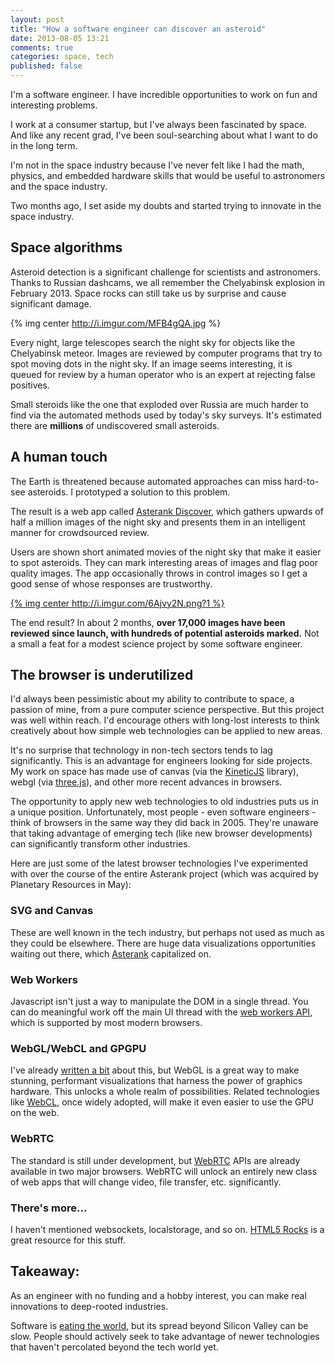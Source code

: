 ```yaml
---
layout: post
title: "How a software engineer can discover an asteroid"
date: 2013-08-05 13:21
comments: true
categories: space, tech
published: false
---
```


I'm a software engineer.  I have incredible opportunities to work on fun and interesting problems.

I work at a consumer startup, but I've always been fascinated by space.  And like any recent grad, I've been soul-searching about what I want to do in the long term.

I'm not in the space industry because I've never felt like I had the math, physics, and embedded hardware skills that would be useful to astronomers and the space industry.

Two months ago, I set aside my doubts and started trying to innovate in the space industry.

## Space algorithms

Asteroid detection is a significant challenge for scientists and astronomers.  Thanks to Russian dashcams, we all remember the Chelyabinsk explosion in February 2013.  Space rocks can still take us by surprise and cause significant damage.

{% img center http://i.imgur.com/MFB4gQA.jpg  %}

Every night, large telescopes search the night sky for objects like the Chelyabinsk meteor.  Images are reviewed by computer programs that try to spot moving dots in the night sky.  If an image seems interesting, it is queued for review by a human operator who is an expert at rejecting false positives.

Small steroids like the one that exploded over Russia are much harder to find via the automated methods used by today's sky surveys.  It's estimated there are **millions** of undiscovered small asteroids.

<!-- more -->

## A human touch

The Earth is threatened because automated approaches can miss hard-to-see asteroids. I prototyped a solution to this problem.

The result is a web app called [Asterank Discover](http://asterank.com/discover), which gathers upwards of half a million images of the night sky and presents them in an intelligent manner for crowdsourced review.

Users are shown short animated movies of the night sky that make it easier to spot asteroids.  They can mark interesting areas of images and flag poor quality images.  The app occasionally throws in control images so I get a good sense of whose responses are trustworthy.

[{% img center http://i.imgur.com/6Ajvy2N.png?1 %}](http://asterank.com/discover)

The end result?  In about 2 months, **over 17,000 images have been reviewed since launch, with hundreds of potential asteroids marked.**  Not a small a feat for a modest science project by some software engineer.

## The browser is underutilized

I'd always been pessimistic about my ability to contribute to space, a passion of mine, from a pure computer science perspective.  But this project was well within reach.  I'd encourage others with long-lost interests to think creatively about how simple web technologies can be applied to new areas.

It's no surprise that technology in non-tech sectors tends to lag significantly.  This is an advantage for engineers looking for side projects.  My work on space has made use of canvas (via the [KineticJS](http://kineticjs.com/) library), webgl (via [three.js](https://github.com/mrdoob/three.js/)), and other more recent advances in browsers.

The opportunity to apply new web technologies to old industries puts us in a unique position.  Unfortunately, most people - even software engineers - think of browsers in the same way they did back in 2005.  They're unaware that taking advantage of emerging tech (like new browser developments) can significantly transform other industries.

Here are just some of the latest browser technologies I've experimented with over the course of the entire Asterank project (which was acquired by Planetary Resources in May):

### SVG and Canvas

These are well known in the tech industry, but perhaps not used as much as they could be elsewhere.  There are huge data visualizations opportunities waiting out there, which [Asterank](http://asterank.com) capitalized on.

### Web Workers

Javascript isn't just a way to manipulate the DOM in a single thread.  You can do meaningful work off the main UI thread with the [web workers API](http://ejohn.org/blog/web-workers/), which is supported by most modern browsers.

### WebGL/WebCL and GPGPU

I've already [written a bit](http://www.ianww.com/blog/2012/08/05/how-i-built-a-webgl-canvas-visualization-with-no-graphics-knowledge/) about this, but WebGL is a great way to make stunning, performant visualizations that harness the power of graphics hardware.  This unlocks a whole realm of possibilities.  Related technologies like [WebCL](http://www.khronos.org/webcl/), once widely adopted, will make it even easier to use the GPU on the web.

### WebRTC

The standard is still under development, but [WebRTC](http://www.webrtc.org/) APIs are already available in two major browsers.  WebRTC will unlock an entirely new class of web apps that will change video, file transfer, etc. significantly.

### There's more...

I haven't mentioned websockets, localstorage, and so on.  [HTML5 Rocks](http://www.html5rocks.com/en/) is a great resource for this stuff.

## Takeaway:

As an engineer with no funding and a hobby interest, you can make real innovations to deep-rooted industries.

Software is [eating the world](http://online.wsj.com/article/SB10001424053111903480904576512250915629460.html), but its spread beyond Silicon Valley can be slow.  People should actively seek to take advantage of newer technologies that haven't percolated beyond the tech world yet.

